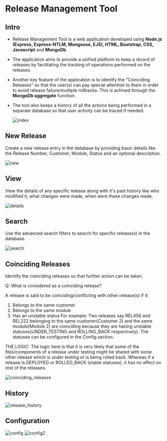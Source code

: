 # Release Management Tool
## Intro

* Release Management Tool is a web application developed using **Node.js (Express, Express-NTLM, Mongoose, EJS), HTML, Bootstrap, CSS, Javascript** and **MongoDb**. 
* The application aims to provide a unified platform to keep a record of releases by facilitating the tracking of operations performed on the releases. 
* Another key feature of the application is to identify the "Coinciding Releases" so that the user(s) can pay special attention to them in order to avoid release failure/multiple rollbacks. This is achived through the **MongoDb aggregate** function.
* The tool also keeps a history of all the actions being performed in a separate database so that user activity can be traced if needed. 
 
  ![index](/ss/index.JPG)
 
 ## New Release
 Create a new release entry in the database by providing basic details like the Release Number, Customer, Module, Status and an optional description.
 
 ![new](/ss/new.JPG)
 
 ## View
 View the details of any specific release along with it's past history like who modified it, what changes were made, when were these changes made.
 
 ![details](/ss/details.jpg)
 
 ## Search
 Use the advanced search filters to search for specific release(s) in the database.
 
 ![search](/ss/advanced_search.JPG)
 
 ## Coinciding Releases
 Identify the coinciding releases so that further action can be taken.
 
 Q: What is considered as a coinciding release?
 
 A release is said to be coinciding/conflicting with other release(s) if it:
 1. Belongs to the same customer
 2. Belongs to the same module
 3. Has an unstable status
 For example: Two releases say REL456 and REL222 belonging to the same customer(Customer 2) and the same module(Module 2) are coinciding because they are having unstable statuses(UNDER_TESTING and ROLLING_BACK respectively). The statuses can be configured in the Config section.
 
 THE LOGIC: The logic here is that it is very likely that some of the files/components of a release under testing might be shared with some other release which is under testing or is being rolled back. Whereas if a release is DEPLOYED or ROLLED_BACK (stable statuses), it has no affect on rest of the releases.
 
 ![coinciding_releases](/ss/coinciding_releases.JPG)
 
## History
 
 ![release_history](/ss/release_history.jpg)
 
## Configuration
 
 ![config](/ss/config.JPG)
 ![config2](/ss/config2.jpg)
 
